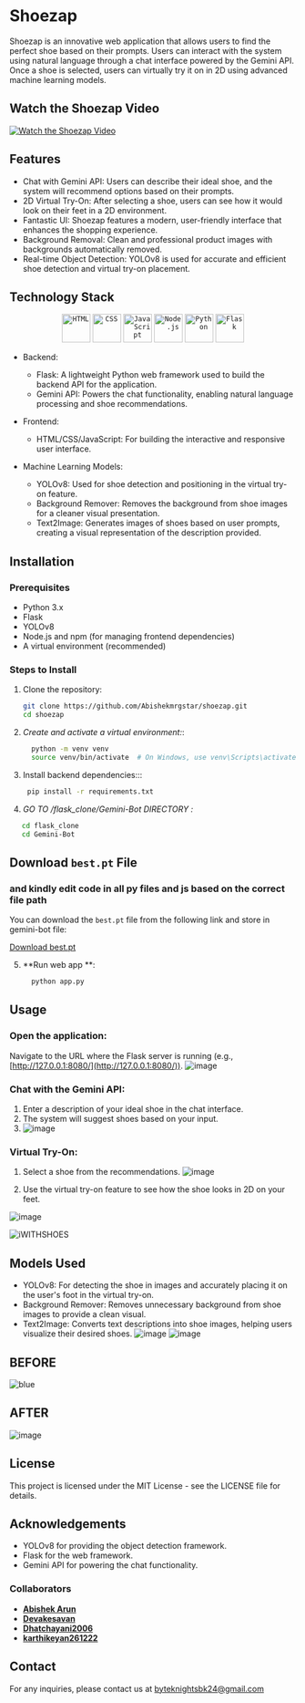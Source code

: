 # Shoezap

Shoezap is an innovative web application that allows users to find the perfect shoe based on their prompts. Users can interact with the system using natural language through a chat interface powered by the Gemini API. Once a shoe is selected, users can virtually try it on in 2D using advanced machine learning models.

## Watch the Shoezap Video

[![Watch the Shoezap Video](https://img.shields.io/badge/Watch_the_Video-%23007bff?style=for-the-badge&logo=video&logoColor=white)](https://github.com/user-attachments/assets/ed89006b-5b2d-4409-9c12-cd0296971254)


 
## Features

- Chat with Gemini API: Users can describe their ideal shoe, and the system will recommend options based on their prompts.
- 2D Virtual Try-On: After selecting a shoe, users can see how it would look on their feet in a 2D environment.
- Fantastic UI: Shoezap features a modern, user-friendly interface that enhances the shopping experience.
- Background Removal: Clean and professional product images with backgrounds automatically removed.
- Real-time Object Detection: YOLOv8 is used for accurate and efficient shoe detection and virtual try-on placement.

## Technology Stack
<div align="center">
	<code><img width="50" src="https://user-images.githubusercontent.com/25181517/192158954-f88b5814-d510-4564-b285-dff7d6400dad.png" alt="HTML" title="HTML"/></code>
	<code><img width="50" src="https://user-images.githubusercontent.com/25181517/183898674-75a4a1b1-f960-4ea9-abcb-637170a00a75.png" alt="CSS" title="CSS"/></code>
	<code><img width="50" src="https://user-images.githubusercontent.com/25181517/117447155-6a868a00-af3d-11eb-9cfe-245df15c9f3f.png" alt="JavaScript" title="JavaScript"/></code>
	<code><img width="50" src="https://user-images.githubusercontent.com/25181517/183568594-85e280a7-0d7e-4d1a-9028-c8c2209e073c.png" alt="Node.js" title="Node.js"/></code>
	<code><img width="50" src="https://user-images.githubusercontent.com/25181517/183423507-c056a6f9-1ba8-4312-a350-19bcbc5a8697.png" alt="Python" title="Python"/></code>
	<code><img width="50" src="https://user-images.githubusercontent.com/25181517/183423775-2276e25d-d43d-4e58-890b-edbc88e915f7.png" alt="Flask" title="Flask"/></code>
</div>

- Backend:
  - Flask: A lightweight Python web framework used to build the backend API for the application.
  - Gemini API: Powers the chat functionality, enabling natural language processing and shoe recommendations.

- Frontend:
  - HTML/CSS/JavaScript: For building the interactive and responsive user interface.
  
- Machine Learning Models:
  - YOLOv8: Used for shoe detection and positioning in the virtual try-on feature.
  - Background Remover: Removes the background from shoe images for a cleaner visual presentation.
  - Text2Image: Generates images of shoes based on user prompts, creating a visual representation of the description provided.

## Installation

### Prerequisites

- Python 3.x
- Flask
- YOLOv8
- Node.js and npm (for managing frontend dependencies)
- A virtual environment (recommended)

### Steps to Install

1. Clone the repository:
   ```bash
   git clone https://github.com/Abishekmrgstar/shoezap.git
   cd shoezap
2. *Create and activate a virtual environment:*:
   ``` bash
     python -m venv venv
     source venv/bin/activate  # On Windows, use venv\Scripts\activate
3. Install backend dependencies:::
   ```bash
    pip install -r requirements.txt
4. *GO TO /flask_clone/Gemini-Bot DIRECTORY :*
```bash
   cd flask_clone
   cd Gemini-Bot

```
## Download `best.pt` File
### and kindly edit code in all py files and js based on the correct file path

You can download the `best.pt` file from the following link and store in gemini-bot file:

[Download best.pt](https://drive.google.com/file/d/10bGUTIv01ES-RzUPWLUPV9KmCjf9M0E1/view?usp=sharing)
  
       
5. **Run web app **:
    ```bash
      python app.py

## Usage

### Open the application:
Navigate to the URL where the Flask server is running (e.g., [http://127.0.0.1:8080/](http://127.0.0.1:8080/)).
![image](https://github.com/user-attachments/assets/1ffd84ed-55da-4e0c-9191-f1640616c747)

### Chat with the Gemini API:
1. Enter a description of your ideal shoe in the chat interface.
2. The system will suggest shoes based on your input.
3. ![image](https://github.com/user-attachments/assets/8864e4b2-eef2-4c4f-9ce1-0e2701fb7c5f)

### Virtual Try-On:
1. Select a shoe from the recommendations.
   ![image](https://github.com/user-attachments/assets/92ccf2c7-27af-4ae4-ad1b-783b71854f6a)

2. Use the virtual try-on feature to see how the shoe looks in 2D on your feet.

![image](https://github.com/user-attachments/assets/e00c5780-69d8-460b-a21c-544eaa900b6a)


![iWITHSHOES](https://github.com/user-attachments/assets/400888d6-fb6a-41f6-bca8-85fca84051c3)



## Models Used
- YOLOv8: For detecting the shoe in images and accurately placing it on the user's foot in the virtual try-on.
- Background Remover: Removes unnecessary background from shoe images to provide a clean visual.
- Text2Image: Converts text descriptions into shoe images, helping users visualize their desired shoes.
![image](https://github.com/user-attachments/assets/a4bd3c2e-b4cf-4a17-898e-b5becefa5527)
![image](https://github.com/user-attachments/assets/46144ba8-c88f-45a7-9d62-903c60d6edc6)

## BEFORE
![blue](https://github.com/user-attachments/assets/5928fb5a-f37b-4303-9795-9c638212a06e)

## AFTER
![image](https://github.com/user-attachments/assets/0a0c0ef0-5790-43ca-8919-1d943b057290)




## License
This project is licensed under the MIT License - see the LICENSE file for details.

## Acknowledgements
- YOLOv8 for providing the object detection framework.
- Flask for the web framework.
- Gemini API for powering the chat functionality.

### Collaborators

- **[Abishek Arun](https://github.com/Abishekmrgstar/)**
- **[Devakesavan](https://github.com/Devakesavan)**
- **[Dhatchayani2006](https://github.com/Dhatchayani2006)**
- **[karthikeyan261222](https://github.com/karthikeyan261222)**
## Contact

For any inquiries, please contact us at [byteknightsbk24@gmail.com](mailto:byteknightsbk24@gmail.com)

